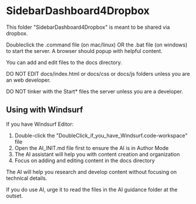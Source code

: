 # SidebarDashboard4Dropbox

This folder "SidebarDashboard4Dropbox" is meant to be shared via dropbox. 

Doubleclick the .command file (on mac/linux) OR the .bat file (on windows) to start the server. A browser should popup with helpful content.  

You can add and edit files to the docs directory. 

DO NOT EDIT docs/index.html or docs/css or docs/js folders unless you are an web developer.

DO NOT tinker with the Start* files the server unless you are a developer.

## Using with Windsurf

If you have Windsurf Editor:
1. Double-click the "DoubleClick_if_you_have_Windsurf.code-workspace" file
2. Open the AI_INIT.md file first to ensure the AI is in Author Mode
3. The AI assistant will help you with content creation and organization
4. Focus on adding and editing content in the docs directory

The AI will help you research and develop content without focusing on technical details.

If you do use AI, urge it to read the files in the AI guidance folder at the outset.
